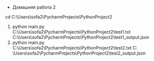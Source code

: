 - Домашняя работа 2 

 cd C:\Users\sofa2\PycharmProjects\PythonProject2
1. python main.py C:\Users\sofa2\PycharmProjects\PythonProject2\test1.txt C:\Users\sofa2\PycharmProjects\PythonProject2\test1_output.json
2. python main.py C:\Users\sofa2\PycharmProjects\PythonProject2\test2.txt C:
\Users\sofa2\PycharmProjects\PythonProject2\test2_output.json